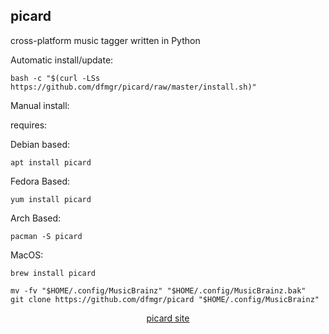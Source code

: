 ## picard  
  
cross-platform music tagger written in Python  
  
Automatic install/update:

```shell
bash -c "$(curl -LSs https://github.com/dfmgr/picard/raw/master/install.sh)"
```

Manual install:
  
requires:

Debian based:

```shell
apt install picard
```  

Fedora Based:

```shell
yum install picard
```  

Arch Based:

```shell
pacman -S picard
```  

MacOS:  

```shell
brew install picard
```
  
```shell
mv -fv "$HOME/.config/MusicBrainz" "$HOME/.config/MusicBrainz.bak"
git clone https://github.com/dfmgr/picard "$HOME/.config/MusicBrainz"
```
  
<p align=center>
  <a href="https://picard.musicbrainz.org" target="_blank" rel="noopener noreferrer">picard site</a>
</p>  
